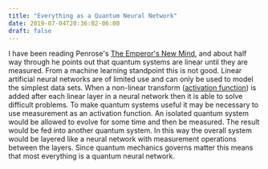 ```yaml
---
title: "Everything as a Quantum Neural Network"
date: 2019-07-04T20:36:02-06:00
draft: false
---
```


I have been reading Penrose's [The Emperor's New Mind](https://en.wikipedia.org/wiki/The_Emperor%27s_New_Mind), and about half way through he points out that quantum systems are linear until they are measured. From a machine learning standpoint this is not good. Linear artificial neural networks are of limited use and can only be used to model the simplest data sets. When a non-linear transform ([activation function](https://en.wikipedia.org/wiki/Activation_function)) is added after each linear layer in a neural network then it is able to solve difficult problems. To make quantum systems useful it may be necessary to use measurement as an activation function. An isolated quantum system would be allowed to evolve for some time and then be measured. The result would be fed into another quantum system. In this way the overall system would be layered like a neural network with measurement operations between the layers. Since quantum mechanics governs matter this means that most everything is a quantum neural network.
